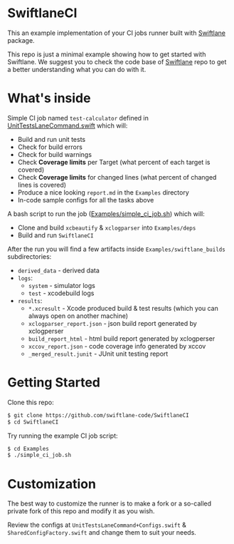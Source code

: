 # SwiftlaneCI

This an example implementation of your CI jobs runner built with [Swiftlane](https://github.com/swiftlane-code/Swiftlane) package.

This repo is just a minimal example showing how to get started with Swiftlane. We suggest you to check the code base of [Swiftlane](https://github.com/swiftlane-code/Swiftlane) repo to get a better understanding what you can do with it.

# What's inside

Simple CI job named `test-calculator` defined in [UnitTestsLaneCommand.swift](Sources/SwiftlaneCI/Commands/UnitTests/UnitTestsLaneCommand.swift) which will:
* Build and run unit tests
* Check for build errors
* Check for build warnings
* Check **Coverage limits** per Target (what percent of each target is covered)
* Check **Coverage limits** for changed lines (what percent of changed lines is covered)
* Produce a nice looking `report.md` in the `Examples` directory
* In-code sample configs for all the tasks above

A bash script to run the job ([Examples/simple_ci_job.sh](Examples/simple_ci_job.sh)) which will:
* Clone and build `xcbeautify` & `xclogparser` into `Examples/deps`
* Build and run `SwiftlaneCI`

After the run you will find a few artifacts inside `Examples/swiftlane_builds` subdirectories:
* `derived_data` - derived data
* `logs`:
  * `system` - simulator logs
  * `test` - xcodebuild logs
* `results`:
  * `*.xcresult` - Xcode produced build & test results (which you can always open on another machine)
  * `xclogparser_report.json` - json build report generated by xclogperser
  * `build_report_html` - html build report generated by xclogperser
  * `xccov_report.json` - code coverage info generated by xccov
  * `_merged_result.junit` - JUnit unit testing report


# Getting Started

Clone this repo:

```bash
$ git clone https://github.com/swiftlane-code/SwiftlaneCI
$ cd SwiftlaneCI
```

Try running the example CI job script:

```bash
$ cd Examples
$ ./simple_ci_job.sh
```

# Customization

The best way to customize the runner is to make a fork or a so-called private fork of this repo and modify it as you wish.

Review the configs at `UnitTestsLaneCommand+Configs.swift` & `SharedConfigFactory.swift` and change them to suit your needs.